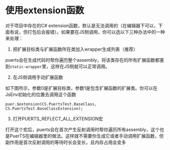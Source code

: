 # 使用extension函数

对于项目中存在的C# extension函数，默认是无法调用的（在编辑器下可以，下面有说，但打包后会报错）。如果要在JS侧调用，你可以选以下三种办法中的一种来处理：

1. 把扩展目标类与扩展函数所在类加入wrapper生成列表（推荐）

puerts会在生成代码时帮你遍历整个assembly，将该类存在的所有扩展函数都塞到`static-wrapper`里，这样在JS侧就可以正常调用。

2. 在JS侧调用手动扩展函数

如下图所示，参数0是扩展目标类，参数1是包含扩展函数的扩展类。你可以在JsEnv初始化的位置去调用这个函数
```
puer.$extension(CS.PuertsTest.BaseClass, CS.PuertsTest.BaseClassExtension);
```

3. 打开PUERTS_REFLECT_ALL_EXTENSION宏

打开这个宏后，puerts会在首次产生反射调用时帮你遍历所有assembly，这个也是PuerTS在编辑器里的做法。这样就不需要你生成它或者手动调用扩展函数，但副作用是首次反射调用的等待时长会变长，且内存占用会变多